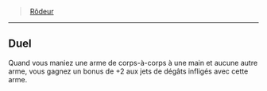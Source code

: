 ﻿---
!ClassFeatureItem
Name: Duel
Id: ranger_hd.md#duel
ParentLink: ranger_hd.md#rôdeur
ParentName: Rôdeur
NameLevel: 2
Attributes: {}
---
> [Rôdeur](hd_ranger.md)

---

## Duel

Quand vous maniez une arme de corps-à-corps à une main et aucune autre arme, vous gagnez un bonus de +2 aux jets de dégâts infligés avec cette arme.

